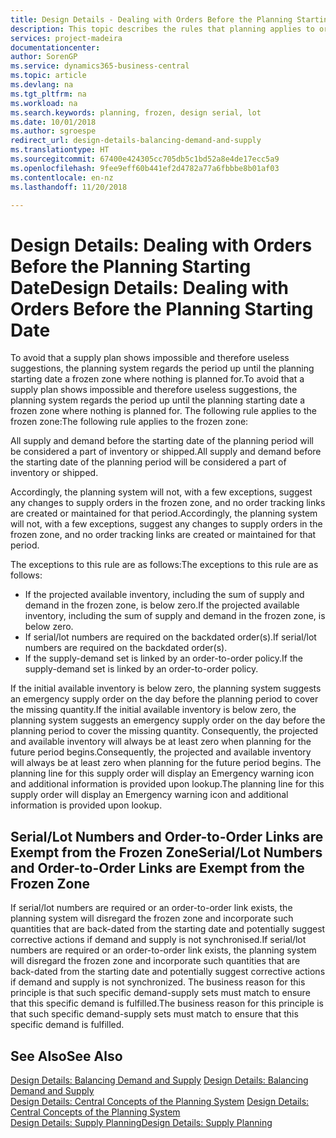 ```yaml
---
title: Design Details - Dealing with Orders Before the Planning Starting Date | Microsoft Docs
description: This topic describes the rules that planning applies to orders in the frozen zone.
services: project-madeira
documentationcenter: 
author: SorenGP
ms.service: dynamics365-business-central
ms.topic: article
ms.devlang: na
ms.tgt_pltfrm: na
ms.workload: na
ms.search.keywords: planning, frozen, design serial, lot
ms.date: 10/01/2018
ms.author: sgroespe
redirect_url: design-details-balancing-demand-and-supply
ms.translationtype: HT
ms.sourcegitcommit: 67400e424305cc705db5c1bd52a8e4de17ecc5a9
ms.openlocfilehash: 9fee9eff60b441ef2d4782a77a6fbbbe8b01af03
ms.contentlocale: en-nz
ms.lasthandoff: 11/20/2018

---
```

# <a name="design-details-dealing-with-orders-before-the-planning-starting-date"></a><span data-ttu-id="8c511-103">Design Details: Dealing with Orders Before the Planning Starting Date</span><span class="sxs-lookup"><span data-stu-id="8c511-103">Design Details: Dealing with Orders Before the Planning Starting Date</span></span>
<span data-ttu-id="8c511-104">To avoid that a supply plan shows impossible and therefore useless suggestions, the planning system regards the period up until the planning starting date a frozen zone where nothing is planned for.</span><span class="sxs-lookup"><span data-stu-id="8c511-104">To avoid that a supply plan shows impossible and therefore useless suggestions, the planning system regards the period up until the planning starting date a frozen zone where nothing is planned for.</span></span> <span data-ttu-id="8c511-105">The following rule applies to the frozen zone:</span><span class="sxs-lookup"><span data-stu-id="8c511-105">The following rule applies to the frozen zone:</span></span>  

<span data-ttu-id="8c511-106">All supply and demand before the starting date of the planning period will be considered a part of inventory or shipped.</span><span class="sxs-lookup"><span data-stu-id="8c511-106">All supply and demand before the starting date of the planning period will be considered a part of inventory or shipped.</span></span>  

<span data-ttu-id="8c511-107">Accordingly, the planning system will not, with a few exceptions, suggest any changes to supply orders in the frozen zone, and no order tracking links are created or maintained for that period.</span><span class="sxs-lookup"><span data-stu-id="8c511-107">Accordingly, the planning system will not, with a few exceptions, suggest any changes to supply orders in the frozen zone, and no order tracking links are created or maintained for that period.</span></span>  

<span data-ttu-id="8c511-108">The exceptions to this rule are as follows:</span><span class="sxs-lookup"><span data-stu-id="8c511-108">The exceptions to this rule are as follows:</span></span>  

* <span data-ttu-id="8c511-109">If the projected available inventory, including the sum of supply and demand in the frozen zone, is below zero.</span><span class="sxs-lookup"><span data-stu-id="8c511-109">If the projected available inventory, including the sum of supply and demand in the frozen zone, is below zero.</span></span>  
* <span data-ttu-id="8c511-110">If serial/lot numbers are required on the backdated order(s).</span><span class="sxs-lookup"><span data-stu-id="8c511-110">If serial/lot numbers are required on the backdated order(s).</span></span>  
* <span data-ttu-id="8c511-111">If the supply-demand set is linked by an order-to-order policy.</span><span class="sxs-lookup"><span data-stu-id="8c511-111">If the supply-demand set is linked by an order-to-order policy.</span></span>  

<span data-ttu-id="8c511-112">If the initial available inventory is below zero, the planning system suggests an emergency supply order on the day before the planning period to cover the missing quantity.</span><span class="sxs-lookup"><span data-stu-id="8c511-112">If the initial available inventory is below zero, the planning system suggests an emergency supply order on the day before the planning period to cover the missing quantity.</span></span> <span data-ttu-id="8c511-113">Consequently, the projected and available inventory will always be at least zero when planning for the future period begins.</span><span class="sxs-lookup"><span data-stu-id="8c511-113">Consequently, the projected and available inventory will always be at least zero when planning for the future period begins.</span></span> <span data-ttu-id="8c511-114">The planning line for this supply order will display an Emergency warning icon and additional information is provided upon lookup.</span><span class="sxs-lookup"><span data-stu-id="8c511-114">The planning line for this supply order will display an Emergency warning icon and additional information is provided upon lookup.</span></span>  

## <a name="seriallot-numbers-and-order-to-order-links-are-exempt-from-the-frozen-zone"></a><span data-ttu-id="8c511-115">Serial/Lot Numbers and Order-to-Order Links are Exempt from the Frozen Zone</span><span class="sxs-lookup"><span data-stu-id="8c511-115">Serial/Lot Numbers and Order-to-Order Links are Exempt from the Frozen Zone</span></span>  
<span data-ttu-id="8c511-116">If serial/lot numbers are required or an order-to-order link exists, the planning system will disregard the frozen zone and incorporate such quantities that are back-dated from the starting date and potentially suggest corrective actions if demand and supply is not synchronised.</span><span class="sxs-lookup"><span data-stu-id="8c511-116">If serial/lot numbers are required or an order-to-order link exists, the planning system will disregard the frozen zone and incorporate such quantities that are back-dated from the starting date and potentially suggest corrective actions if demand and supply is not synchronized.</span></span> <span data-ttu-id="8c511-117">The business reason for this principle is that such specific demand-supply sets must match to ensure that this specific demand is fulfilled.</span><span class="sxs-lookup"><span data-stu-id="8c511-117">The business reason for this principle is that such specific demand-supply sets must match to ensure that this specific demand is fulfilled.</span></span>  

## <a name="see-also"></a><span data-ttu-id="8c511-118">See Also</span><span class="sxs-lookup"><span data-stu-id="8c511-118">See Also</span></span>  
<span data-ttu-id="8c511-119">[Design Details: Balancing Demand and Supply](design-details-balancing-demand-and-supply.md) </span><span class="sxs-lookup"><span data-stu-id="8c511-119">[Design Details: Balancing Demand and Supply](design-details-balancing-demand-and-supply.md) </span></span>  
<span data-ttu-id="8c511-120">[Design Details: Central Concepts of the Planning System](design-details-central-concepts-of-the-planning-system.md) </span><span class="sxs-lookup"><span data-stu-id="8c511-120">[Design Details: Central Concepts of the Planning System](design-details-central-concepts-of-the-planning-system.md) </span></span>  
[<span data-ttu-id="8c511-121">Design Details: Supply Planning</span><span class="sxs-lookup"><span data-stu-id="8c511-121">Design Details: Supply Planning</span></span>](design-details-supply-planning.md)

